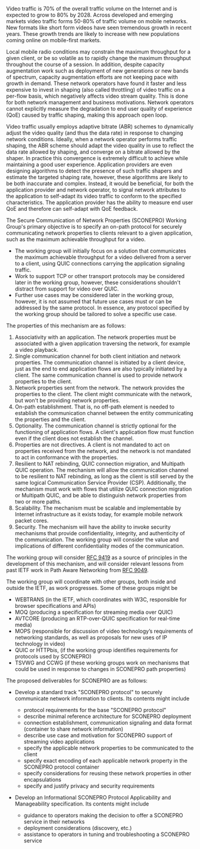 Video traffic is 70% of the overall traffic volume on the Internet and is expected to grow to 80% by 2028.
Across developed and emerging markets video traffic forms 50-80% of traffic volume on mobile networks.
New formats like short form videos have seen tremendous growth in recent years.
These growth trends are likely to increase with new populations coming online on mobile-first markets.

Local mobile radio conditions may constrain the maximum throughput for a given client, or be so volatile as to rapidly change the maximum throughput throughout the course of a session.
In addition, despite capacity augmentation work such as deployment of new generations or new bands of spectrum, capacity augmentation efforts are not keeping pace with growth in demand.
These network operators have found it faster and less expensive to invest in shaping (also called throttling) of video traffic on a per-flow basis, which negatively affects video stream quality.
This is done for both network management and business motivations.
Network operators cannot explicitly measure the degradation to end user quality of experience (QoE) caused by traffic shaping, making this approach open loop.

Video traffic usually employs adaptive bitrate (ABR) schemes to dynamically adjust the video quality (and thus the data rate) in response to changing network conditions.
Ideally, when a network operator performs traffic shaping, the ABR scheme should adapt the video quality in use to reflect the data rate allowed by shaping, and converge on a bitrate allowed by the shaper.
In practice this convergence is extremely difficult to achieve while maintaining a good user experience.
Application providers are even designing algorithms to detect the presence of such traffic shapers and estimate the targeted shaping rate, however, these algorithms are likely to be both inaccurate and complex.
Instead, it would be beneficial, for both the application provider and network operator, to signal network attributes to the application to self-adapt its video traffic to conform to the specified characteristics.
The application provider has the ability to measure end user QoE and therefore can self-adapt with QoE feedback.

The Secure Communication of Network Properties (SCONEPRO) Working Group's primary objective is to specify an on-path protocol for securely communicating network properties to clients relevant to a given application, such as the maximum achievable throughput for a video. 
- The working group will initially focus on a solution that communicates the maximum achievable throughput for a video delivered from a server to a client, using QUIC connections carrying the application signaling traffic.
- Work to support TCP or other transport protocols may be considered later in the working group, however, these considerations shouldn't distract from support for video over QUIC. 
- Further use cases may be considered later in the working group, however, it is not assumed that future use cases must or can be addressed by the same protocol. In essence, any protocol specified by the working group should be tailored to solve a specific use case.

The properties of this mechanism are as follows:

1. Associativity with an application.
The network properties must be associated with a given application traversing the network, for example a video playback.
1. Single communication channel for both client initiation and network properties.
The communication channel is initiated by a client device, just as the end to end application flows are also typically initiated by a client. The same communication channel is used to provide network properties to the client.
1. Network properties sent from the network.
The network provides the properties to the client. The client might communicate with the network, but won't be providing network properties.
1. On-path establishment.
That is, no off-path element is needed to establish the communication channel between the entity communicating the properties and the client.
1. Optionality.
The communication channel is strictly optional for the functioning of application flows.
A client's application flow must function even if the client does not establish the channel.
1. Properties are not directives.
A client is not mandated to act on properties received from the network, and the network is not mandated to act in conformance with the properties.
1. Resilient to NAT rebinding, QUIC connection migration, and Multipath QUIC operation.
The mechanism will allow the communication channel to be resilient to NAT rebinding, as long as the client is still served by the same logical Communication Service Provider (CSP). Additionally, the mechanism must work with flows that utilize QUIC connection migration or Multipath QUIC, and be able to distinguish network properties from two or more paths.
1. Scalability.
The mechanism must be scalable and implementable by Internet infrastructure as it exists today, for example mobile network packet cores.
1. Security.
The mechanism will have the ability to invoke security mechanisms that provide confidentiality, integrity, and authenticity of the communication. The working group will consider the value and implications of different confidentiality modes of the communication.

The working group will consider [RFC 9419](https://www.rfc-editor.org/rfc/rfc9419.html) as a source of principles in the development of this mechanism, and will consider relevant lessons from past IETF work in Path Aware Networking from [RFC 9049](https://www.rfc-editor.org/rfc/rfc9049.html).

The working group will coordinate with other groups, both inside and outside the IETF, as work progresses. Some of these groups might be
* WEBTRANS (in the IETF, which coordinates with W3C, responsible for browser specifications and APIs)
* MOQ (producing a specification for streaming media over QUIC)
* AVTCORE (producing an RTP-over-QUIC specification for real-time media)
* MOPS (responsible for  discussion of video technology’s requirements of networking standards, as well as proposals for new uses of IP technology in video)
* QUIC or HTTPbis, (if the working group identifies requirements for protocols used by SCONEPRO)
* TSVWG and CCWG (if these working groups work on mechanisms that could be used in response to changes in SCONEPRO path properties)

The proposed deliverables for SCONEPRO are as follows:

* Develop a standard track "SCONEPRO protocol" to securely communicate network information to clients. Its contents might include

	* protocol requirements for the base "SCONEPRO protocol"
	* describe minimal reference architecture for SCONEPRO deployment
	* connection establishment, communication signaling and data format (container to share network information)
	* describe use case and motivation for SCONEPRO support of streaming video applications
	* specify the applicable network properties to be communicated to the client
	* specify exact encoding of each applicable network property in the SCONEPRO protocol container
	* specify considerations for reusing these network properties in other encapsulations
	* specify and justify privacy and security requirements

* Develop an Informational SCONEPRO Protocol Applicability and Manageability specification. Its contents might include

	* guidance to operators making the decision to offer a SCONEPRO service in their networks
	* deployment considerations (discovery, etc.)
	* assistance to operators in tuning and troubleshooting a SCONEPRO service
